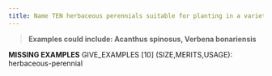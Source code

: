 ```yaml
---
title: Name TEN herbaceous perennials suitable for planting in a variety of garden situations. State details of their decorative merits, height and spread and site requirements; describe a situation where each could be used effectively.
---
```



> **Examples could include:
Acanthus spinosus,
Verbena bonariensis** 


**MISSING EXAMPLES**
GIVE_EXAMPLES [10]  (SIZE,MERITS,USAGE):  herbaceous-perennial
